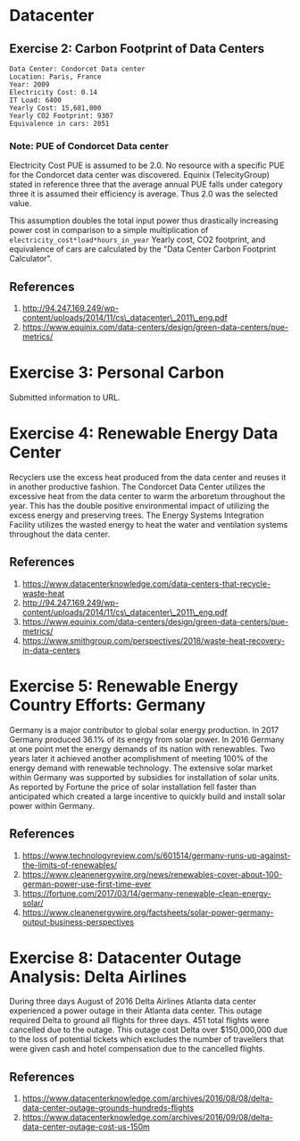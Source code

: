 # Datacenter

## Exercise 2: Carbon Footprint of Data Centers

```
Data Center: Condorcet Data center
Location: Paris, France
Year: 2009
Electricity Cost: 0.14
IT Load: 6400
Yearly Cost: 15,681,000
Yearly CO2 Footprint: 9307
Equivalence in cars: 2051
```

### Note: PUE of Condorcet Data center

Electricity Cost PUE is assumed to be 2.0. No resource with a specific PUE for the
Condorcet data center was discovered. 
Equinix (TelecityGroup) stated in reference three that the average annual PUE falls under
category three it is assumed their efficiency is average. Thus 2.0 was the selected
value.

This assumption doubles the total input power thus drastically increasing power cost in
comparison to a simple multiplication of `electricity_cost*load*hours_in_year`
Yearly cost, CO2 footprint, and equivalence of cars are calculated by the "Data Center
Carbon Footprint Calculator".

## References

1. <http://94.247.169.249/wp-content/uploads/2014/11/cs\_datacenter\_2011\_eng.pdf>
1. <https://www.equinix.com/data-centers/design/green-data-centers/pue-metrics/>

# Exercise 3: Personal Carbon 

Submitted information to URL.  

# Exercise 4: Renewable Energy Data Center

Recyclers use the excess heat produced from the data center and reuses it in another
productive fashion. The Condorcet Data Center utilizes the excessive heat from the data
center to warm the arboretum throughout the year. This has the double positive
environmental impact of utilizing the excess energy and preserving trees. 
The Energy Systems Integration Facility utilizes the wasted energy to heat the water
and ventilation systems throughout the data center. 

## References

1. <https://www.datacenterknowledge.com/data-centers-that-recycle-waste-heat>
1. <http://94.247.169.249/wp-content/uploads/2014/11/cs\_datacenter\_2011\_eng.pdf>
1. <https://www.equinix.com/data-centers/design/green-data-centers/pue-metrics/>
1. <https://www.smithgroup.com/perspectives/2018/waste-heat-recovery-in-data-centers>

# Exercise 5: Renewable Energy Country Efforts: Germany

Germany is a major contributor to global solar energy production. In 2017 Germany produced
36.1% of its energy from solar power. In 2016 Germany at one point met the energy demands
of its nation with renewables. Two years later it achieved another acomplishment of
meeting 100% of the energy demand with renewable technology. The extensive solar market
within Germany was supported by subsidies for installation of solar units. As reported by
Fortune the price of solar installation fell faster than anticipated which created a large
incentive to quickly build and install solar power within Germany. 

## References

1. <https://www.technologyreview.com/s/601514/germany-runs-up-against-the-limits-of-renewables/>
1. <https://www.cleanenergywire.org/news/renewables-cover-about-100-german-power-use-first-time-ever>
1. <https://fortune.com/2017/03/14/germany-renewable-clean-energy-solar/> 
1. <https://www.cleanenergywire.org/factsheets/solar-power-germany-output-business-perspectives>

# Exercise 8: Datacenter Outage Analysis: Delta Airlines

During three days August of 2016 Delta Airlines Atlanta data center experienced a power
outage in their Atlanta data center. This outage required Delta to ground all flights
for three days. 451 total flights were cancelled due to the outage. This outage cost 
Delta over $150,000,000 due to the loss of potential tickets which excludes the
number of travellers that were given cash and hotel compensation due to the cancelled
flights.

## References

1. <https://www.datacenterknowledge.com/archives/2016/08/08/delta-data-center-outage-grounds-hundreds-flights>
1. <https://www.datacenterknowledge.com/archives/2016/09/08/delta-data-center-outage-cost-us-150m>
